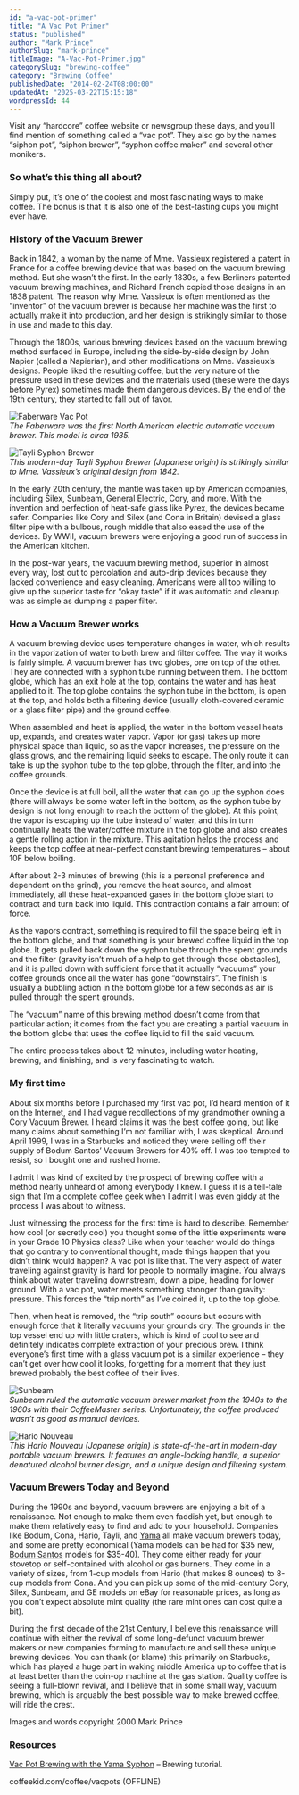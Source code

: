 ```yaml
---
id: "a-vac-pot-primer"
title: "A Vac Pot Primer"
status: "published"
author: "Mark Prince"
authorSlug: "mark-prince"
titleImage: "A-Vac-Pot-Primer.jpg"
categorySlug: "brewing-coffee"
category: "Brewing Coffee"
publishedDate: "2014-02-24T08:00:00"
updatedAt: "2025-03-22T15:15:18"
wordpressId: 44
---
```


Visit any “hardcore” coffee website or newsgroup these days, and you’ll find mention of something called a “vac pot”. They also go by the names “siphon pot”, “siphon brewer”, “syphon coffee maker” and several other monikers.

### So what’s this thing all about?

Simply put, it’s one of the coolest and most fascinating ways to make coffee. The bonus is that it is also one of the best-tasting cups you might ever have.

### History of the Vacuum Brewer

Back in 1842, a woman by the name of Mme. Vassieux registered a patent in France for a coffee brewing device that was based on the vacuum brewing method. But she wasn’t the first. In the early 1830s, a few Berliners patented vacuum brewing machines, and Richard French copied those designs in an 1838 patent. The reason why Mme. Vassieux is often mentioned as the “inventor” of the vacuum brewer is because her machine was the first to actually make it into production, and her design is strikingly similar to those in use and made to this day.

Through the 1800s, various brewing devices based on the vacuum brewing method surfaced in Europe, including the side-by-side design by John Napier (called a Napierian), and other modifications on Mme. Vassieux’s designs. People liked the resulting coffee, but the very nature of the pressure used in these devices and the materials used (these were the days before Pyrex) sometimes made them dangerous devices. By the end of the 19th century, they started to fall out of favor.

![Faberware Vac Pot](coffeerobot1.jpg)  
*The Faberware was the first North American electric automatic vacuum brewer. This model is circa 1935.*

![Tayli Syphon Brewer ](taylisyphon.jpg)  
*This modern-day Tayli Syphon Brewer (Japanese origin) is strikingly similar to Mme. Vassieux’s original design from 1842.*

In the early 20th century, the mantle was taken up by American companies, including Silex, Sunbeam, General Electric, Cory, and more. With the invention and perfection of heat-safe glass like Pyrex, the devices became safer. Companies like Cory and Silex (and Cona in Britain) devised a glass filter pipe with a bulbous, rough middle that also eased the use of the devices. By WWII, vacuum brewers were enjoying a good run of success in the American kitchen.

In the post-war years, the vacuum brewing method, superior in almost every way, lost out to percolation and auto-drip devices because they lacked convenience and easy cleaning. Americans were all too willing to give up the superior taste for “okay taste” if it was automatic and cleanup was as simple as dumping a paper filter.

### How a Vacuum Brewer works

A vacuum brewing device uses temperature changes in water, which results in the vaporization of water to both brew and filter coffee. The way it works is fairly simple. A vacuum brewer has two globes, one on top of the other. They are connected with a syphon tube running between them. The bottom globe, which has an exit hole at the top, contains the water and has heat applied to it. The top globe contains the syphon tube in the bottom, is open at the top, and holds both a filtering device (usually cloth-covered ceramic or a glass filter pipe) and the ground coffee.

When assembled and heat is applied, the water in the bottom vessel heats up, expands, and creates water vapor. Vapor (or gas) takes up more physical space than liquid, so as the vapor increases, the pressure on the glass grows, and the remaining liquid seeks to escape. The only route it can take is up the syphon tube to the top globe, through the filter, and into the coffee grounds.

Once the device is at full boil, all the water that can go up the syphon does (there will always be some water left in the bottom, as the syphon tube by design is not long enough to reach the bottom of the globe). At this point, the vapor is escaping up the tube instead of water, and this in turn continually heats the water/coffee mixture in the top globe and also creates a gentle rolling action in the mixture. This agitation helps the process and keeps the top coffee at near-perfect constant brewing temperatures – about 10F below boiling.

After about 2-3 minutes of brewing (this is a personal preference and dependent on the grind), you remove the heat source, and almost immediately, all these heat-expanded gases in the bottom globe start to contract and turn back into liquid. This contraction contains a fair amount of force.

As the vapors contract, something is required to fill the space being left in the bottom globe, and that something is your brewed coffee liquid in the top globe. It gets pulled back down the syphon tube through the spent grounds and the filter (gravity isn’t much of a help to get through those obstacles), and it is pulled down with sufficient force that it actually “vacuums” your coffee grounds once all the water has gone “downstairs”. The finish is usually a bubbling action in the bottom globe for a few seconds as air is pulled through the spent grounds.

The “vacuum” name of this brewing method doesn’t come from that particular action; it comes from the fact you are creating a partial vacuum in the bottom globe that uses the coffee liquid to fill the said vacuum.

The entire process takes about 12 minutes, including water heating, brewing, and finishing, and is very fascinating to watch.

### My first time

About six months before I purchased my first vac pot, I’d heard mention of it on the Internet, and I had vague recollections of my grandmother owning a Cory Vacuum Brewer. I heard claims it was the best coffee going, but like many claims about something I’m not familiar with, I was skeptical. Around April 1999, I was in a Starbucks and noticed they were selling off their supply of Bodum Santos’ Vacuum Brewers for 40% off. I was too tempted to resist, so I bought one and rushed home.

I admit I was kind of excited by the prospect of brewing coffee with a method nearly unheard of among everybody I knew. I guess it is a tell-tale sign that I’m a complete coffee geek when I admit I was even giddy at the process I was about to witness.

Just witnessing the process for the first time is hard to describe. Remember how cool (or secretly cool) you thought some of the little experiments were in your Grade 10 Physics class? Like when your teacher would do things that go contrary to conventional thought, made things happen that you didn’t think would happen? A vac pot is like that. The very aspect of water traveling against gravity is hard for people to normally imagine. You always think about water traveling downstream, down a pipe, heading for lower ground. With a vac pot, water meets something stronger than gravity: pressure. This forces the “trip north” as I’ve coined it, up to the top globe.

Then, when heat is removed, the “trip south” occurs but occurs with enough force that it literally vacuums your grounds dry. The grounds in the top vessel end up with little craters, which is kind of cool to see and definitely indicates complete extraction of your precious brew. I think everyone’s first time with a glass vacuum pot is a similar experience – they can’t get over how cool it looks, forgetting for a moment that they just brewed probably the best coffee of their lives.

![Sunbeam](coffeemaster.jpg)  
*Sunbeam ruled the automatic vacuum brewer market from the 1940s to the 1960s with their CoffeeMaster series. Unfortunately, the coffee produced wasn’t as good as manual devices.*

![Hario Nouveau](harionouveau.jpg)  
*This Hario Nouveau (Japanese origin) is state-of-the-art in modern-day portable vacuum brewers. It features an angle-locking handle, a superior denatured alcohol burner design, and a unique design and filtering system.*

### Vacuum Brewers Today and Beyond

During the 1990s and beyond, vacuum brewers are enjoying a bit of a renaissance. Not enough to make them even faddish yet, but enough to make them relatively easy to find and add to your household. Companies like Bodum, Cona, Hario, Tayli, and [Yama](http://ineedcoffee.com/vac-pot-brewing-with-the-yama-syphon/) all make vacuum brewers today, and some are pretty economical (Yama models can be had for $35 new, [Bodum Santos](http://ineedcoffee.com/vac-pot-brewing-with-the-bodum-santos/) models for $35-40). They come either ready for your stovetop or self-contained with alcohol or gas burners. They come in a variety of sizes, from 1-cup models from Hario (that makes 8 ounces) to 8-cup models from Cona. And you can pick up some of the mid-century Cory, Silex, Sunbeam, and GE models on eBay for reasonable prices, as long as you don’t expect absolute mint quality (the rare mint ones can cost quite a bit).

During the first decade of the 21st Century, I believe this renaissance will continue with either the revival of some long-defunct vacuum brewer makers or new companies forming to manufacture and sell these unique brewing devices. You can thank (or blame) this primarily on Starbucks, which has played a huge part in waking middle America up to coffee that is at least better than the coin-op machine at the gas station. Quality coffee is seeing a full-blown revival, and I believe that in some small way, vacuum brewing, which is arguably the best possible way to make brewed coffee, will ride the crest.

Images and words copyright 2000 Mark Prince

### Resources

[Vac Pot Brewing with the Yama Syphon](http://ineedcoffee.com/vac-pot-brewing-with-the-yama-syphon/) – Brewing tutorial.

coffeekid.com/coffee/vacpots (OFFLINE)
